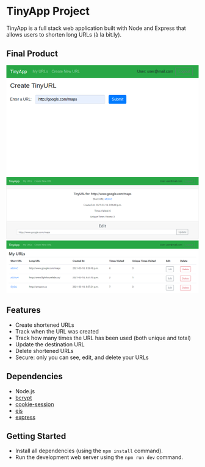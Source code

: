 # TinyApp Project

TinyApp is a full stack web application built with Node and Express that allows users to shorten long URLs (à la bit.ly).

## Final Product

!["Create URL"](./docs/createUrl.png)
!["View/Edit URL"](./docs/editUrl.png)
!["See all URLs"](./docs/urls.png)


## Features
- Create shortened URLs
- Track when the URL was created
- Track how many times the URL has been used (both unique and total)
- Update the destination URL
- Delete shortened URLs
- Secure: only you can see, edit, and delete your URLs

## Dependencies
- Node.js
- [bcrypt](https://www.npmjs.com/package/bcrypt)
- [cookie-session](https://www.npmjs.com/package/cookie-session)
- [ejs](https://www.npmjs.com/package/ejs)
- [express](https://www.npmjs.com/package/express)


## Getting Started

- Install all dependencies (using the `npm install` command).
- Run the development web server using the `npm run dev` command.
